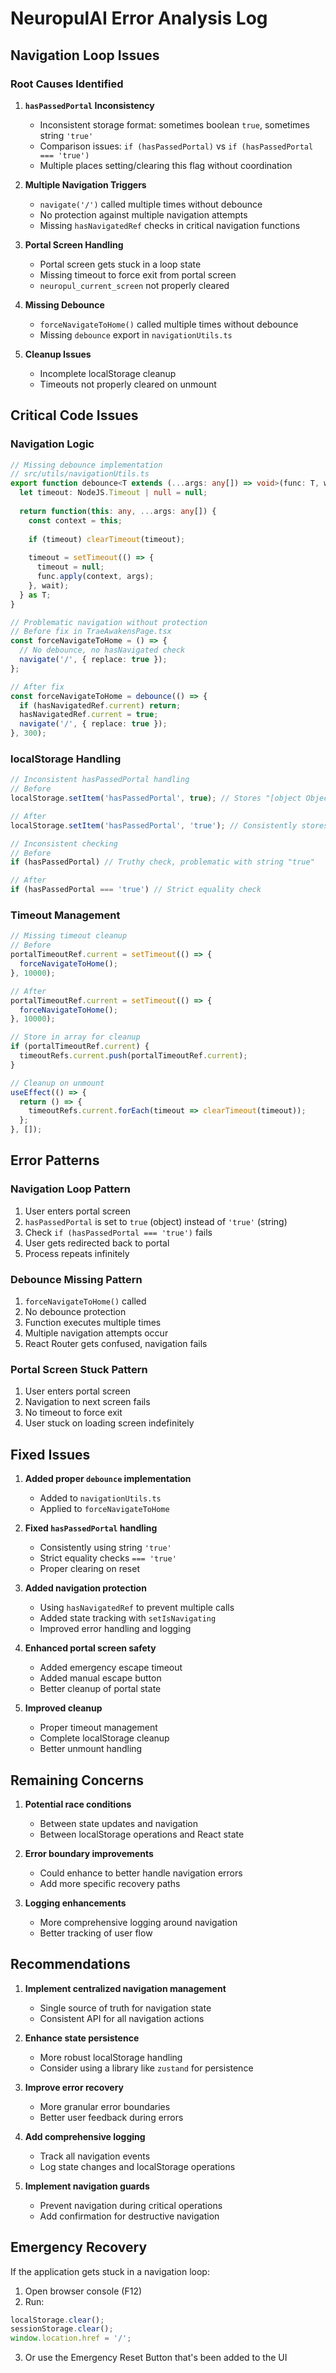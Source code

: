 # NeuropulAI Error Analysis Log

## Navigation Loop Issues

### Root Causes Identified

1. **`hasPassedPortal` Inconsistency**
   - Inconsistent storage format: sometimes boolean `true`, sometimes string `'true'`
   - Comparison issues: `if (hasPassedPortal)` vs `if (hasPassedPortal === 'true')`
   - Multiple places setting/clearing this flag without coordination

2. **Multiple Navigation Triggers**
   - `navigate('/')` called multiple times without debounce
   - No protection against multiple navigation attempts
   - Missing `hasNavigatedRef` checks in critical navigation functions

3. **Portal Screen Handling**
   - Portal screen gets stuck in a loop state
   - Missing timeout to force exit from portal screen
   - `neuropul_current_screen` not properly cleared

4. **Missing Debounce**
   - `forceNavigateToHome()` called multiple times without debounce
   - Missing `debounce` export in `navigationUtils.ts`

5. **Cleanup Issues**
   - Incomplete localStorage cleanup
   - Timeouts not properly cleared on unmount

## Critical Code Issues

### Navigation Logic

```typescript
// Missing debounce implementation
// src/utils/navigationUtils.ts
export function debounce<T extends (...args: any[]) => void>(func: T, wait: number): T {
  let timeout: NodeJS.Timeout | null = null;
  
  return function(this: any, ...args: any[]) {
    const context = this;
    
    if (timeout) clearTimeout(timeout);
    
    timeout = setTimeout(() => {
      timeout = null;
      func.apply(context, args);
    }, wait);
  } as T;
}
```

```typescript
// Problematic navigation without protection
// Before fix in TraeAwakensPage.tsx
const forceNavigateToHome = () => {
  // No debounce, no hasNavigated check
  navigate('/', { replace: true });
};

// After fix
const forceNavigateToHome = debounce(() => {
  if (hasNavigatedRef.current) return;
  hasNavigatedRef.current = true;
  navigate('/', { replace: true });
}, 300);
```

### localStorage Handling

```typescript
// Inconsistent hasPassedPortal handling
// Before
localStorage.setItem('hasPassedPortal', true); // Stores "[object Object]" or "true"

// After
localStorage.setItem('hasPassedPortal', 'true'); // Consistently stores string "true"
```

```typescript
// Inconsistent checking
// Before
if (hasPassedPortal) // Truthy check, problematic with string "true"

// After
if (hasPassedPortal === 'true') // Strict equality check
```

### Timeout Management

```typescript
// Missing timeout cleanup
// Before
portalTimeoutRef.current = setTimeout(() => {
  forceNavigateToHome();
}, 10000);

// After
portalTimeoutRef.current = setTimeout(() => {
  forceNavigateToHome();
}, 10000);

// Store in array for cleanup
if (portalTimeoutRef.current) {
  timeoutRefs.current.push(portalTimeoutRef.current);
}

// Cleanup on unmount
useEffect(() => {
  return () => {
    timeoutRefs.current.forEach(timeout => clearTimeout(timeout));
  };
}, []);
```

## Error Patterns

### Navigation Loop Pattern

1. User enters portal screen
2. `hasPassedPortal` is set to `true` (object) instead of `'true'` (string)
3. Check `if (hasPassedPortal === 'true')` fails
4. User gets redirected back to portal
5. Process repeats infinitely

### Debounce Missing Pattern

1. `forceNavigateToHome()` called
2. No debounce protection
3. Function executes multiple times
4. Multiple navigation attempts occur
5. React Router gets confused, navigation fails

### Portal Screen Stuck Pattern

1. User enters portal screen
2. Navigation to next screen fails
3. No timeout to force exit
4. User stuck on loading screen indefinitely

## Fixed Issues

1. **Added proper `debounce` implementation**
   - Added to `navigationUtils.ts`
   - Applied to `forceNavigateToHome`

2. **Fixed `hasPassedPortal` handling**
   - Consistently using string `'true'`
   - Strict equality checks `=== 'true'`
   - Proper clearing on reset

3. **Added navigation protection**
   - Using `hasNavigatedRef` to prevent multiple calls
   - Added state tracking with `setIsNavigating`
   - Improved error handling and logging

4. **Enhanced portal screen safety**
   - Added emergency escape timeout
   - Added manual escape button
   - Better cleanup of portal state

5. **Improved cleanup**
   - Proper timeout management
   - Complete localStorage cleanup
   - Better unmount handling

## Remaining Concerns

1. **Potential race conditions**
   - Between state updates and navigation
   - Between localStorage operations and React state

2. **Error boundary improvements**
   - Could enhance to better handle navigation errors
   - Add more specific recovery paths

3. **Logging enhancements**
   - More comprehensive logging around navigation
   - Better tracking of user flow

## Recommendations

1. **Implement centralized navigation management**
   - Single source of truth for navigation state
   - Consistent API for all navigation actions

2. **Enhance state persistence**
   - More robust localStorage handling
   - Consider using a library like `zustand` for persistence

3. **Improve error recovery**
   - More granular error boundaries
   - Better user feedback during errors

4. **Add comprehensive logging**
   - Track all navigation events
   - Log state changes and localStorage operations

5. **Implement navigation guards**
   - Prevent navigation during critical operations
   - Add confirmation for destructive navigation

## Emergency Recovery

If the application gets stuck in a navigation loop:

1. Open browser console (F12)
2. Run:
```javascript
localStorage.clear();
sessionStorage.clear();
window.location.href = '/';
```

3. Or use the Emergency Reset Button that's been added to the UI